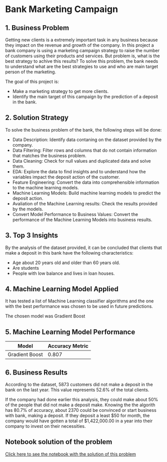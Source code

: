 # Bank Marketing Campaign

## 1. Business Problem
Getting new clients is a extremely important task in any business because they impact on the revenue and growth of the company. In this project a bank company is using a marketing campaign strategy to raise the number of customers using their products and services. But problem is, what is the best strategy to achive this results? To solve this problem, the bank needs to understand what are the best strategies to use and who are main target person of the marketing. 

The goal of this project is:
- Make a marketing strategy to get more clients.
- Identify the main target of this campaign by the prediction of a deposit in the bank.

## 2. Solution Strategy
To solve the business problem of the bank, the following steps will be done:
- Data Description: Identify data contaning on the dataset provided by the company.
- Data Filtering: Filter rows and columns that do not contain information that matches the business problem.
- Data Cleaning: Check for null values and duplicated data and solve them.
- EDA: Explore the data to find insights and to understand how the variables impact the deposit action of the customer.
- Feature Engineering: Convert the data into comprehensible information to the machine learning models.
- Machine Learning Models: Build machine learning models to predict the deposit action.
- Avaliation of the Machine Learning results: Check the results provided by the models.
- Convert Model Performance to Business Values: Convert the performance of the Machine Learning Models into business results.

## 3. Top 3 Insights
By the analysis of the dataset provided, it can be concluded that clients that make a deposit in this bank have the following characteristics:
- Age about 20 years old and older than 60 years old.
- Are students
- People with low balance and lives in loan houses.

## 4. Machine Learning Model Applied
It has tested a list of Machine Learning classifier algorithms and the one with the best performance was chosen to be used in future predictions.

The chosen model was Gradient Boost

## 5. Machine Learning Model Performance
| Model | Accuracy Metric |
| ------- | ------- |
| Gradient Boost | 0.807 |

## 6. Business Results
According to the dataset, 5873 customers did not make a deposit in the bank on the last year. This value represents 52.6% of the total clients.

If the company had done earlier this analysis, they could make about 50% of the people that did not make a deposit make. Knowing the the algorith has 80.7% of accuracy, about 2370 could be convinced or start business with bank, making a deposit. If they deposit a least $50 for month, the company would have gotten a total of $1,422,000.00 in a year into their company to invest on their necessities.

## Notebook solution of the problem
[Click here to see the notebook with the solution of this problem](https://github.com/Guilherme-Yuji/Data-Science-Portfolio/blob/main/bankMarketingCampaign/Bank%20Marketing%20Campaign.ipynb)
